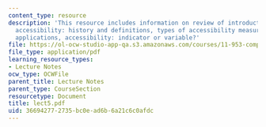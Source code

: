 ```yaml
---
content_type: resource
description: 'This resource includes information on review of introductory assignment,
  accessibility: history and definitions, types of accessibility measures, example
  applications, accessibility: indicator or variable?'
file: https://ol-ocw-studio-app-qa.s3.amazonaws.com/courses/11-953-comparative-land-use-and-transportation-planning-spring-2006/366942772735bc0ead6b6a21c6c0afdc_lect5.pdf
file_type: application/pdf
learning_resource_types:
- Lecture Notes
ocw_type: OCWFile
parent_title: Lecture Notes
parent_type: CourseSection
resourcetype: Document
title: lect5.pdf
uid: 36694277-2735-bc0e-ad6b-6a21c6c0afdc
---
```

